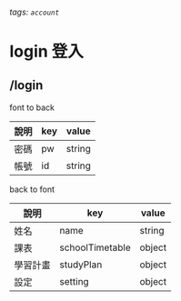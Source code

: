 ###### tags: `account`
# login 登入
## /login
font to back

| 說明 | key | value  |
| ---- | --- | ------ |
| 密碼 | pw  | string |
| 帳號 | id  | string |

back to font

| 說明     | key             | value  |
| -------- | --------------- | ------ |
| 姓名     | name            | string |
| 課表     | schoolTimetable | object |
| 學習計畫 | studyPlan       | object |
| 設定     | setting         | object |


